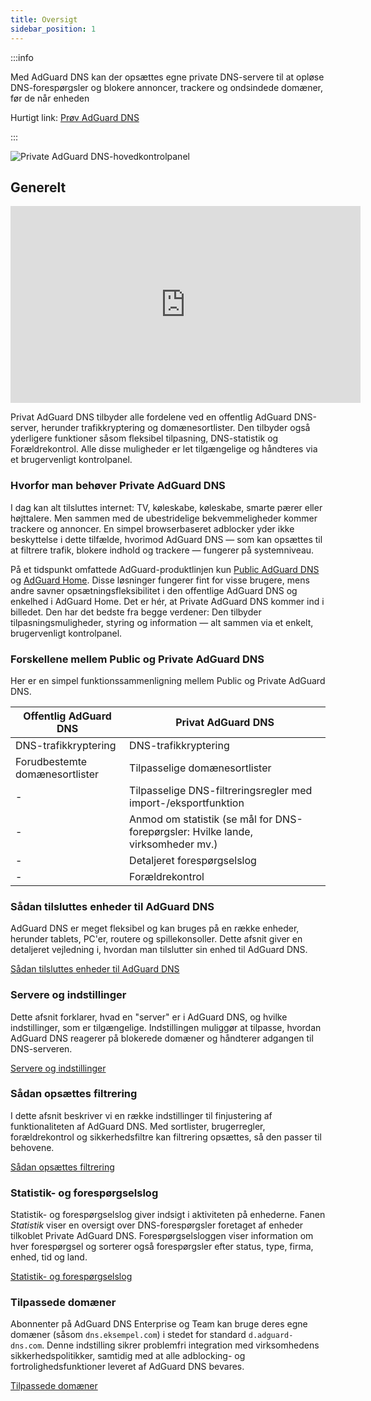 ```yaml
---
title: Oversigt
sidebar_position: 1
---
```


:::info

Med AdGuard DNS kan der opsættes egne private DNS-servere til at opløse DNS-forespørgsler og blokere annoncer, trackere og ondsindede domæner, før de når enheden

Hurtigt link: [Prøv AdGuard DNS](https://agrd.io/download-dns)

:::

![Private AdGuard DNS-hovedkontrolpanel](https://cdn.adtidy.org/public/Adguard/Blog/private_adguard_dns/main.png)

## Generelt

<iframe width="560" height="315" class="youtube-video" src="https://www.youtube-nocookie.com/embed/ME3_Ms9LO8M" title="YouTube-videoafspiller" frameborder="0" allow="accelerometer; autoplay; clipboard-write; encrypted-media; gyroscope; picture-in-picture" allowfullscreen></iframe>

Privat AdGuard DNS tilbyder alle fordelene ved en offentlig AdGuard DNS-server, herunder trafikkryptering og domænesortlister. Den tilbyder også yderligere funktioner såsom fleksibel tilpasning, DNS-statistik og Forældrekontrol. Alle disse muligheder er let tilgængelige og håndteres via et brugervenligt kontrolpanel.

### Hvorfor man behøver Private AdGuard DNS

I dag kan alt tilsluttes internet: TV, køleskabe, køleskabe, smarte pærer eller højttalere. Men sammen med de ubestridelige bekvemmeligheder kommer trackere og annoncer. En simpel browserbaseret adblocker yder ikke beskyttelse i dette tilfælde, hvorimod AdGuard DNS — som kan opsættes til at filtrere trafik, blokere indhold og trackere — fungerer på systemniveau.

På et tidspunkt omfattede AdGuard-produktlinjen kun [Public AdGuard DNS](../public-dns/overview.md) og [AdGuard Home](https://github.com/AdguardTeam/AdGuardHome). Disse løsninger fungerer fint for visse brugere, mens andre savner opsætningsfleksibilitet i den offentlige AdGuard DNS og enkelhed i AdGuard Home. Det er hér, at Private AdGuard DNS kommer ind i billedet. Den har det bedste fra begge verdener: Den tilbyder tilpasningsmuligheder, styring og information — alt sammen via et enkelt, brugervenligt kontrolpanel.

### Forskellene mellem Public og Private AdGuard DNS

Her er en simpel funktionssammenligning mellem Public og Private AdGuard DNS.

| Offentlig AdGuard DNS          | Privat AdGuard DNS                                                               |
| ------------------------------ | -------------------------------------------------------------------------------- |
| DNS-trafikkryptering           | DNS-trafikkryptering                                                             |
| Forudbestemte domænesortlister | Tilpasselige domænesortlister                                                    |
| -                              | Tilpasselige DNS-filtreringsregler med import-/eksportfunktion                   |
| -                              | Anmod om statistik (se mål for DNS-forepørgsler: Hvilke lande, virksomheder mv.) |
| -                              | Detaljeret forespørgselslog                                                      |
| -                              | Forældrekontrol                                                                  |


<!-- ## How to set up private AdGuard DNS

### For devices that support DoH, DoT, and DoQ

1. Go to your [AdGuard DNS dashboard](https://agrd.io/download-dns) (if not logged in, log in using your AdGuard account)
1. Click *Connect device* and follow on-screen instructions

:::note Supported platforms:

- Android
- iOS
- Windows
- Mac
- Linux
- Routers
- Gaming consoles
- Smart TVs

:::

Every device that you add in the AdGuard DNS panel has its own unique address that can be used if the device supports modern encrypted DNS protocols (DoH, DoT, and DoQ).

### For devices that do not support DoH, DoT, and DoQ

If the device does not support encrypted DNS and you have to use plain DNS, there are two more ways to allow AdGuard DNS to recognize the device — use dedicated IP addresses or link device's IP address.

:::note

Use plain DNS addresses only if you have no other options: this reduces the security of DNS requests. If you decide to use plain DNS, we recommend that you choose dedicated IP addresses.

:::

#### Dedicated IP addresses

For every device that you connect to AdGuard DNS, you'll be offered two dedicated IPv6 addresses that you can enter in your device settings. Using both IPv6 addresses is not mandatory, but often devices might request you to enter two IPv6 addresses.

When you connect to them, AdGuard DNS will be able to determine which particular device is sending DNS requests and display statistics for it. And you'll be able to configure DNS rules specifically for this device.

Unfortunately, not all service providers offer IPv6 support, and not all devices allow you to configure IPv6 addresses. If this is your case, you may have to rely on the Linked IP method.

#### Linked IP

If you connect your device to AdGuard DNS via Linked IP, the service will count all plain DNS requests coming from that IP address towards that "device". With this connection method, you would have to reconnect manually or through a special program each time the device's IP changes, which happens after each reboot.

The only requirement for linking IP is that **it must be a residential IP address**.

:::note

A residential IP address is an IP address assigned to a device connected to a residential ISP. It is typically associated with a physical location and is allocated to individual homes or apartments. Residential IP addresses are used by regular Internet users for their everyday online activities, such as browsing the web, accessing social media platforms, sending emails, or streaming content.

:::

If you're trying to link a residential IP address and AdGuard DNS does not allow you to do that, please contact our support team at support@adguard-dns.io.

## Private AdGuard DNS features

### Statistics

In the *Statistics* tab you can see all the summarized statistics on DNS queries made by devices connected to your Private AdGuard  DNS. It shows the total number and geography of requests, the number of blocked requests, the list of companies the requests were addressed to, requests types and top requested domains.

![Private AdGuard DNS dashboard statistics](https://cdn.adtidy.org/public/Adguard/Blog/private_adguard_dns/statistics.png)

### Traffic destination

This feature shows you where DNS requests sent by your devices go. On top of seeing the map of request destinations, you can filter the information by date, device and country.

![Private AdGuard DNS dashboard traffic](https://cdn.adtidy.org/public/Adguard/Blog/private_adguard_dns/traffic_destination.png)

### Companies

This tab allows you to quickly check which companies send the most requests, and which companies have the most blocked requests.

![Private AdGuard DNS dashboard companies](https://cdn.adtidy.org/public/Adguard/Blog/private_adguard_dns/companies.png)

### Query log

This is a detailed log where you can check out the information on every single request and also sort requests by status, type, company, device, time, country.

![Private AdGuard DNS dashboard query log](https://cdn.adtidy.org/public/Adguard/Blog/private_adguard_dns/query_log.png)

## Server settings

This section features a range of settings allowing you to customize the operation of private AdGuard DNS, ensuring the Internet functions exactly as you desire.

### Blocklists management

The *Blocklists* feature allows you to specify which domains you want to block and which you don't. Choose from a variety of blocklists for different purposes.

![Private AdGuard DNS dashboard blocklists](https://cdn.adtidy.org/public/Adguard/Blog/private_adguard_dns/blocklists.png)

### Security settings

Even if you're aware of all the tricks online scammers use, there's always a risk you'll accidentally click a malicious link. To protect yourself from such accidents, go to the *Security settings* section and check the boxes next to the options listed there.

The *Block malicious, phishing, and scam domains* feature will block domains found in the dedicated database. And the *Block newly registered domains* will block all domains registered less than 30 days ago, which are often considered risky for your online privacy.

### Parental control

To protect your child from online content you deem inappropriate, set up and activate the *Parental control* option. In addition to options such as "adult content" blocking and safe search, we've added the ability to manually specify domains for blocking and set a schedule for the *Parental control* to work accordingly.

![Parental control](https://cdn.adtidy.org/public/Adguard/Blog/private_adguard_dns/parental_control.png)

### User rules

For cases where pre-installed blocklists with thousands of rules are not enough, we have a handy feature called *User rules*. Here you can manually add custom rules to block/unblock a specific domain or import custom rule lists (see [DNS filtering rules syntax](../general/dns-filtering-syntax.md)). You can export the lists.

![Private AdGuard DNS dashboard user rules](https://cdn.adtidy.org/public/Adguard/Blog/private_adguard_dns/import.png)

### DNS-over-HTTPS with authentication

DNS-over-HTTPS with authentication provides a login and password to connect to the server. This can limit access to unauthorized users and increase security.

To enable this feature, go to *Server settings* → *Devices* → *Settings* and change the DNS server to the one with authentication. Select *Deny other protocols* to disable alternative protocol usage, ensuring exclusive DNS-over-HTTPS authentication and blocking third-party access.

![DNS-over-HTTPS with authentication](https://cdn.adtidy.org/content/release_notes/dns/v2-7/http-auth/http-auth-en.png)

## Advanced

Here you can set the way AdGuard DNS must respond to blocked domains:

- Default — zero IP address
- NXDOMAIN — the domain does not exist
- REFUSED — the server has refused to process the request
- Custom IP — you can manually specify an IP address

Additionally, you can adjust the *Time to live* (TTL) setting. This parameter defines the time period (in seconds) that a client device caches the response to a DNS request. A higher TTL means that even if a previously blocked domain is unblocked, it may still appear as blocked for a while. A TTL of 0 indicates that the device does not cache responses.

In the Advanced section, there are three options that can be customized:

- Block access to iCloud Private Relay. Devices that use iCloud Private Relay may ignore DNS settings. Enabling this option ensures that AdGuard DNS can effectively protect your device.
- Block Firefox canary domain. This setting prevents Firefox from automatically switching to its DoH resolver when AdGuard DNS is set as the system-wide DNS service.
- Log IP addresses. If this option is enabled, IP addresses associated with incoming DNS requests will be recorded and displayed in the Query log.

### Access settings

Here you can manage an access to your DNS server by configuring the following settings:

- Allowed clients. Specify which clients are permitted to use your DNS server. Please note that allowed clients are not counted in added access rules, only disallowed clients and domains

![Added rules](https://cdn.adtidy.org/content/kb/dns/private/rules_added.png)

- Disallowed clients. List clients that are denied to use your DNS server
- Disallowed domains. Specify domain names that will be denied access to your DNS server. Wildcards and DNS filtering rules can also be listed here

:::note

If you only want to use DNS on certain AS numbers or IP addresses, you should block everything else in the Disallowed clients field. Simply allowing only the necessary numbers and addresses in the *Allowed clients* field won’t be enough.

:::

By setting up these options, you can control who uses your DNS server and prevent potential DDoS attacks. Requests that are not allowed will not appear in your Query log, and they are free of charge.-->

### Sådan tilsluttes enheder til AdGuard DNS

AdGuard DNS er meget fleksibel og kan bruges på en række enheder, herunder tablets, PC'er, routere og spillekonsoller. Dette afsnit giver en detaljeret vejledning i, hvordan man tilslutter sin enhed til AdGuard DNS.

[Sådan tilsluttes enheder til AdGuard DNS](/private-dns/connect-devices/connect-devices.md)

### Servere og indstillinger

Dette afsnit forklarer, hvad en "server" er i AdGuard DNS, og hvilke indstillinger, som er tilgængelige. Indstillingen muliggør at tilpasse, hvordan AdGuard DNS reagerer på blokerede domæner og håndterer adgangen til DNS-serveren.

[Servere og indstillinger](/private-dns/server-and-settings/server-and-settings.md)

### Sådan opsættes filtrering

I dette afsnit beskriver vi en række indstillinger til finjustering af funktionaliteten af AdGuard DNS. Med sortlister, brugerregler, forældrekontrol og sikkerhedsfiltre kan filtrering opsættes, så den passer til behovene.

[Sådan opsættes filtrering](/private-dns/setting-up-filtering/blocklists.md)

### Statistik- og forespørgselslog

Statistik- og forespørgselslog giver indsigt i aktiviteten på enhederne. Fanen *Statistik* viser en oversigt over DNS-forespørgsler foretaget af enheder tilkoblet Private AdGuard DNS. Forespørgselsloggen viser information om hver forespørgsel og sorterer også forespørgsler efter status, type, firma, enhed, tid og land.

[Statistik- og forespørgselslog](/private-dns/statistics-and-log/statistics.md)

### Tilpassede domæner

Abonnenter på AdGuard DNS Enterprise og Team kan bruge deres egne domæner (såsom `dns.eksempel.com`) i stedet for standard `d.adguard-dns.com`. Denne indstilling sikrer problemfri integration med virksomhedens sikkerhedspolitikker, samtidig med at alle adblocking- og fortrolighedsfunktioner leveret af AdGuard DNS bevares.

[Tilpassede domæner](/private-dns/custom-domains.md)
